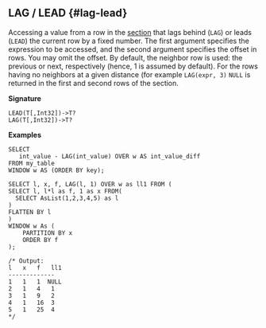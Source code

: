 ## LAG / LEAD {#lag-lead}

Accessing a value from a row in the [section](../../../syntax/window.md#partition) that lags behind (`LAG`) or leads (`LEAD`) the current row by a fixed number. The first argument specifies the expression to be accessed, and the second argument specifies the offset in rows. You may omit the offset. By default, the neighbor row is used: the previous or next, respectively (hence, 1 is assumed by default). For the rows having no neighbors at a given distance (for example `LAG(expr, 3)` `NULL` is returned in the first and second rows of the section.

**Signature**

```
LEAD(T[,Int32])->T?
LAG(T[,Int32])->T?
```

**Examples**

```yql
SELECT
   int_value - LAG(int_value) OVER w AS int_value_diff
FROM my_table
WINDOW w AS (ORDER BY key);
```

```yql
SELECT l, x, f, LAG(l, 1) OVER w as ll1 FROM (
SELECT l, l*l as f, 1 as x FROM(
  SELECT AsList(1,2,3,4,5) as l
)
FLATTEN BY l
)
WINDOW w As (
    PARTITION BY x
    ORDER BY f
);

/* Output:
l	x	f	ll1
-------------
1	1	1  NULL
2	1	4	1
3	1	9	2
4	1	16	3
5	1	25	4
*/

```
